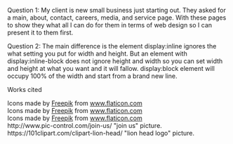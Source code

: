 Question 1: My client is new small business just starting out. They asked for a main, about, contact, careers, media, and service page. With these pages to show they what all I can do for them in terms of web design so I can present it to them first.

Question 2: The main difference is the element display:inline ignores the what setting you put for width and height. But an element with display:inline-block does not ignore height and width so you can set width and height at what you want and it will fallow. display:block element will occupy 100% of the width and start from a brand new line.









Works cited
<div>Icons made by <a href="https://www.flaticon.com/authors/freepik" title="Freepik">Freepik</a> from <a href="https://www.flaticon.com/" title="Flaticon">www.flaticon.com</a></div>
<div>Icons made by <a href="https://www.flaticon.com/authors/freepik" title="Freepik">Freepik</a> from <a href="https://www.flaticon.com/" title="Flaticon">www.flaticon.com</a></div>
<div>Icons made by <a href="https://www.flaticon.com/authors/freepik" title="Freepik">Freepik</a> from <a href="https://www.flaticon.com/" title="Flaticon">www.flaticon.com</a></div>
http://www.pic-control.com/join-us/ "join us" picture.
https://101clipart.com/clipart-lion-head/ "lion head logo" picture.
